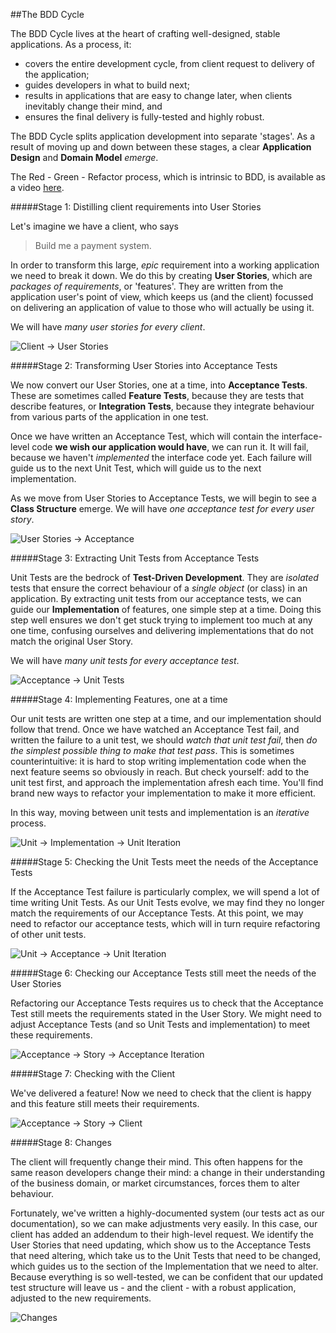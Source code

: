 ##The BDD Cycle

The BDD Cycle lives at the heart of crafting well-designed, stable applications. As a process, it:

- covers the entire development cycle, from client request to delivery of the application;
- guides developers in what to build next;
- results in applications that are easy to change later, when clients inevitably change their mind, and
- ensures the final delivery is fully-tested and highly robust.

The BDD Cycle splits application development into separate 'stages'. As a result of moving up and down between these stages, a clear **Application Design** and **Domain Model** _emerge_.

The Red - Green - Refactor process, which is intrinsic to BDD, is available as a video [here](https://www.youtube.com/watch?v=Q2aIYwuU4TM).

#####Stage 1: Distilling client requirements into User Stories

Let's imagine we have a client, who says

> Build me a payment system.

In order to transform this large, _epic_ requirement into a working application we need to break it down. We do this by creating **User Stories**, which are _packages of requirements_, or 'features'. They are written from the application user's point of view, which keeps us (and the client) focussed on delivering an application of value to those who will actually be using it.

We will have _many user stories for every client_.

![Client -> User Stories](./images/bdd/1_client-user_stories.jpg)

#####Stage 2: Transforming User Stories into Acceptance Tests

We now convert our User Stories, one at a time, into **Acceptance Tests**. These are sometimes called **Feature Tests**, because they are tests that describe features, or **Integration Tests**, because they integrate behaviour from various parts of the application in one test.

Once we have written an Acceptance Test, which will contain the interface-level code **we wish our application would have**, we can run it. It will fail, because we haven't _implemented_ the interface code yet. Each failure will guide us to the next Unit Test, which will guide us to the next implementation.

As we move from User Stories to Acceptance Tests, we will begin to see a **Class Structure** emerge. We will have _one acceptance test for every user story_.

![User Stories -> Acceptance](./images/bdd/2_user_stories-acceptance.jpg)

#####Stage 3: Extracting Unit Tests from Acceptance Tests

Unit Tests are the bedrock of **Test-Driven Development**. They are _isolated_ tests that ensure the correct behaviour of a _single object_ (or class) in an application. By extracting unit tests from our acceptance tests, we can guide our **Implementation** of features, one simple step at a time. Doing this step well ensures we don't get stuck trying to implement too much at any one time, confusing ourselves and delivering implementations that do not match the original User Story.

We will have _many unit tests for every acceptance test_.

![Acceptance -> Unit Tests](./images/bdd/3_acceptance-unit.jpg)

#####Stage 4: Implementing Features, one at a time

Our unit tests are written one step at a time, and our implementation should follow that trend. Once we have watched an Acceptance Test fail, and written the failure to a unit test, we should _watch that unit test fail_, then _do the simplest possible thing to make that test pass_. This is sometimes counterintuitive: it is hard to stop writing implementation code when the next feature seems so obviously in reach. But check yourself: add to the unit test first, and approach the implementation afresh each time. You'll find brand new ways to refactor your implementation to make it more efficient.

In this way, moving between unit tests and implementation is an _iterative_ process.

![Unit -> Implementation -> Unit Iteration](./images/bdd/4_unit-implement-unit-implement.jpg)

#####Stage 5: Checking the Unit Tests meet the needs of the Acceptance Tests

If the Acceptance Test failure is particularly complex, we will spend a lot of time writing Unit Tests. As our Unit Tests evolve, we may find they no longer match the requirements of our Acceptance Tests. At this point, we may need to refactor our acceptance tests, which will in turn require refactoring of other unit tests.

![Unit -> Acceptance -> Unit Iteration](./images/bdd/5_implement-unit-acceptance-unit.jpg)

#####Stage 6: Checking our Acceptance Tests still meet the needs of the User Stories

Refactoring our Acceptance Tests requires us to check that the Acceptance Test still meets the requirements stated in the User Story. We might need to adjust Acceptance Tests (and so Unit Tests and implementation) to meet these requirements.

![Acceptance -> Story -> Acceptance Iteration](./images/bdd/6_acceptance-story-acceptance-unit-acceptance-story.jpg)

#####Stage 7: Checking with the Client

We've delivered a feature! Now we need to check that the client is happy and this feature still meets their requirements.

![Acceptance -> Story -> Client](./images/bdd/7_acceptance-story-client.jpg)

#####Stage 8: Changes

The client will frequently change their mind. This often happens for the same reason developers change their mind: a change in their understanding of the business domain, or market circumstances, forces them to alter behaviour.

Fortunately, we've written a highly-documented system (our tests act as our documentation), so we can make adjustments very easily. In this case, our client has added an addendum to their high-level request. We identify the User Stories that need updating, which show us to the Acceptance Tests that need altering, which take us to the Unit Tests that need to be changed, which guides us to the section of the Implementation that we need to alter. Because everything is so well-tested, we can be confident that our updated test structure will leave us - and the client - with a robust application, adjusted to the new requirements.

![Changes](./images/bdd/8_changes.jpg)
